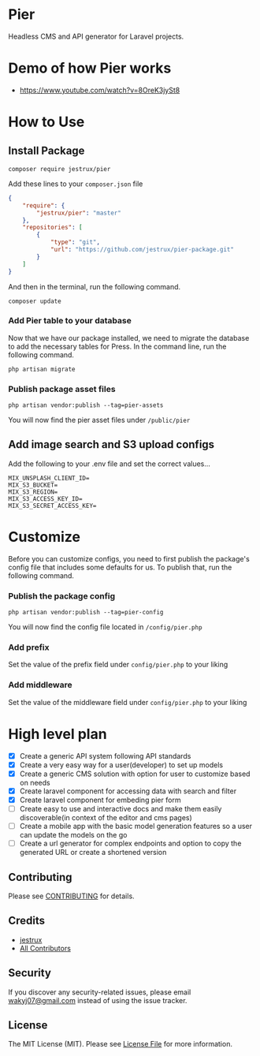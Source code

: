 # Pier

Headless CMS and API generator for Laravel projects.

# Demo of how Pier works

- https://www.youtube.com/watch?v=8OreK3jySt8


# How to Use

## Install Package
`composer require jestrux/pier`

Add these lines to your `composer.json` file

```json
{
    "require": {
        "jestrux/pier": "master"
    },
    "repositories": [
        {
            "type": "git",
            "url": "https://github.com/jestrux/pier-package.git"
        }
    ]
}
```

And then in the terminal, run the following command.

`composer update`

### Add Pier table to your database

Now that we have our package installed, we need to migrate the database to add the necessary tables for Press. In the command line, run the following command.

`php artisan migrate`

### Publish package asset files
`php artisan vendor:publish --tag=pier-assets`

You will now find the pier asset files under `/public/pier`

## Add image search and S3 upload configs

Add the following to your .env file and set the correct values...

```
MIX_UNSPLASH_CLIENT_ID=
MIX_S3_BUCKET=
MIX_S3_REGION=
MIX_S3_ACCESS_KEY_ID=
MIX_S3_SECRET_ACCESS_KEY=
```

# Customize

Before you can customize configs, you need to first publish the package's config file that includes some defaults for us. To publish that, run the following command.

### Publish the package config
`php artisan vendor:publish --tag=pier-config`

You will now find the config file located in `/config/pier.php`

### Add prefix

Set the value of the prefix field under `config/pier.php` to your liking

### Add middleware

Set the value of the middleware field under `config/pier.php` to your liking

# High level plan

- [x] Create a generic API system following API standards
- [x] Create a very easy way for a user(developer) to set up models
- [x] Create a generic CMS solution with option for user to customize based on needs
- [x] Create laravel component for accessing data with search and filter
- [x] Create laravel component for embeding pier form
- [ ] Create easy to use and interactive docs and make them easily discoverable(in context of the editor and cms pages)
- [ ] Create a mobile app with the basic model generation features so a user can update the models on the go
- [ ] Create a url generator for complex endpoints and option to copy the generated URL or create a shortened version

## Contributing

Please see [CONTRIBUTING](CONTRIBUTING.md) for details.

## Credits

- [jestrux](https://github.com/jestrux)
- [All Contributors](https://github.com/jestrux/pier/contributors)

## Security

If you discover any security-related issues, please email wakyj07@gmail.com instead of using the issue tracker.

## License

The MIT License (MIT). Please see [License File](/LICENSE.md) for more information.